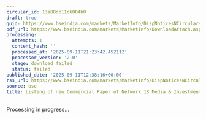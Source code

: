 ```yaml
---
circular_id: 13a88db11c6004b0
draft: true
guid: https://www.bseindia.com/markets/MarketInfo/DispNoticesNCirculars.aspx?Noticeid={A517E083-7A23-413D-8513-A8721726B678}&noticeno=20250911-71&dt=09/11/2025&icount=71&totcount=91&flag=0
pdf_url: https://www.bseindia.com/markets/MarketInfo/DownloadAttach.aspx?id=20250911-71&attachedId=
processing:
  attempts: 1
  content_hash: ''
  processed_at: '2025-09-11T21:23:42.452112'
  processor_version: '2.0'
  stage: download_failed
  status: failed
published_date: '2025-09-11T12:38:16+00:00'
rss_url: https://www.bseindia.com/markets/MarketInfo/DispNoticesNCirculars.aspx?Noticeid={A517E083-7A23-413D-8513-A8721726B678}&noticeno=20250911-71&dt=09/11/2025&icount=71&totcount=91&flag=0
source: bse
title: Listing of new Commercial Paper of Network 18 Media & Investments Limited
---
```


Processing in progress...